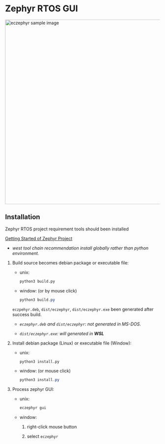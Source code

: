 # Zephyr RTOS GUI

<img src="https://raw.githubusercontent.com/wiki/yimjiajun/zephyr_gui/image/eczephyr_sample.jpg" alt="eczephyr sample image" width="600"/>

## Installation

Zephyr RTOS project requirement tools should been installed

[Getting Started of Zephyr Project](https://docs.zephyrproject.org/latest/develop/getting_started/index.html)

- _west tool chain recommendation install globally rather than python environment._

1. Build source becomes debian package or executable file:

    - unix:

        ```bash
        python3 build.py
        ```

    - window: (or by mouse click)

        ```powershell
        python3 build.py
        ```
    `eczpehyr.deb`, `dist/eczephyr`, `dist/eczephyr.exe` been generated after success build.

      * _`eczephyr.deb` and `dist/eczephyr`: not generated in MS-DOS._

      * _`dist/eczephyr.exe`: will generated in **WSL**_

2. Install debian package (Linux) or executable file (Window):

    - unix:

        ```bash
        python3 install.py
        ```

    - window: (or mouse click)

        ```powershell
        python3 install.py
        ```
3. Process zephyr GUI:

    - unix:

        ```bash
        eczephyr gui
        ```
    - window:

      1. right-click mouse button

      2. select `eczephyr`
